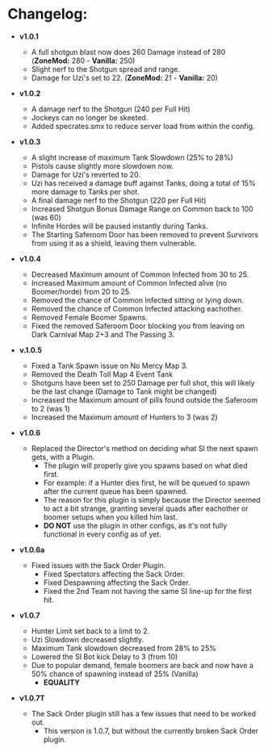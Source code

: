 # Changelog: #

* **v1.0.1**
  * A full shotgun blast now does 260 Damage instead of 280 (**ZoneMod:** 280 - **Vanilla:** 250)
  * Slight nerf to the Shotgun spread and range.
  * Damage for Uzi's set to 22. (**ZoneMod:** 21 - **Vanilla:** 20)

* **v1.0.2**
  * A damage nerf to the Shotgun (240 per Full Hit)
  * Jockeys can no longer be skeeted.
  * Added specrates.smx to reduce server load from within the config.
  
* **v1.0.3**
  * A slight increase of maximum Tank Slowdown (25% to 28%)
  * Pistols cause slightly more slowdown now.
  * Damage for Uzi's reverted to 20.
  * Uzi has received a damage buff against Tanks, doing a total of 15% more damage to Tanks per shot.
  * A final damage nerf to the Shotgun (220 per Full Hit)
  * Increased Shotgun Bonus Damage Range on Common back to 100 (was 60)
  * Infinite Hordes will be paused instantly during Tanks.
  * The Starting Saferoom Door has been removed to prevent Survivors from using it as a shield, leaving them vulnerable.

* **v1.0.4**
  * Decreased Maximum amount of Common Infected from 30 to 25.
  * Increased Maximum amount of Common Infected alive (no Boomer/horde) from 20 to 25.
  * Removed the chance of Common Infected sitting or lying down.
  * Removed the chance of Common Infected attacking eachother.
  * Removed Female Boomer Spawns.
  * Fixed the removed Saferoom Door blocking you from leaving on Dark Carnival Map 2+3 and The Passing 3.
  
* **v.1.0.5**
  * Fixed a Tank Spawn issue on No Mercy Map 3.
  * Removed the Death Toll Map 4 Event Tank
  * Shotguns have been set to 250 Damage per full shot, this will likely be the last change (Damage to Tank might be changed)
  * Increased the Maximum amount of pills found outside the Saferoom to 2 (was 1)
  * Increased the Maximum amount of Hunters to 3 (was 2)
  
* **v1.0.6**
  * Replaced the Director's method on deciding what SI the next spawn gets, with a Plugin.
	* The plugin will properly give you spawns based on what died first.
	* For example: if a Hunter dies first, he will be queued to spawn after the current queue has been spawned.
	* The reason for this plugin is simply because the Director seemed to act a bit strange, granting several quads after eachother or boomer setups when you killed him last.
	* **DO NOT** use the plugin in other configs, as it's not fully functional in every config as of yet.
	
* **v1.0.6a**
  * Fixed issues with the Sack Order Plugin.
    * Fixed Spectators affecting the Sack Order.
	* Fixed Despawning affecting the Sack Order.
	* Fixed the 2nd Team not having the same SI line-up for the first hit.
	
* **v1.0.7**
  * Hunter Limit set back to a limit to 2.
  * Uzi Slowdown decreased slightly.
  * Maximum Tank slowdown decreased from 28% to 25%
  * Lowered the SI Bot kick Delay to 3 (from 10)
  * Due to popular demand, female boomers are back and now have a 50% chance of spawning instead of 25% (Vanilla)
	* **EQUALITY**

* **v1.0.7T**
  * The Sack Order plugin still has a few issues that need to be worked out.
	* This version is 1.0.7, but without the currently broken Sack Order plugin.